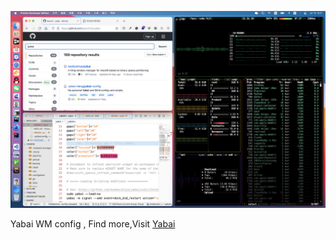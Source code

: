<!--
 * @Author: Kun Peh
 * @Date: 2021-07-19 21:14:16
 * @LastEditTime: 2021-07-19 21:42:59
 * @Description: 
-->

![avatar](./p.png)

Yabai WM config , Find more,Visit [Yabai](https://github.com/koekeishiya/yabai)


